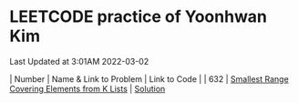 # LEETCODE practice of Yoonhwan Kim
Last Updated at 3:01AM 2022-03-02

| Number | Name & Link to Problem | Link to Code |
| 632 | [Smallest Range Covering Elements from K Lists](https://leetcode.com/problems/smallest-range-covering-elements-from-k-lists/) | [Solution](https://github.com/micyhkim/leetcodePractice/tree/main/632_Smallest_Range_Covering_Elements_from_K_Lists)